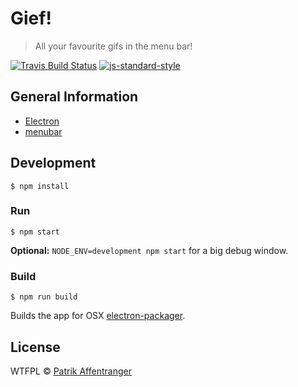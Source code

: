 # Gief!

> All your favourite gifs in the menu bar!

[![Travis Build Status](https://travis-ci.org/pzi/gief.svg?branch=master)](https://travis-ci.org/pzi/gief)
[![js-standard-style](https://img.shields.io/badge/code%20style-standard-brightgreen.svg?style=flat)](http://standardjs.com/)

## General Information

* [Electron](http://electron.atom.io)
* [menubar](https://github.com/maxogden/menubar)

## Development

```
$ npm install
```

### Run

```
$ npm start
```

**Optional:** `NODE_ENV=development npm start` for a big debug window.

### Build

```
$ npm run build
```

Builds the app for OSX [electron-packager](https://github.com/maxogden/electron-packager).


## License

WTFPL © [Patrik Affentranger](http://patrikaffentranger.me)
